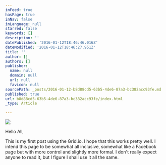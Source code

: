 ```yaml
---
inFeed: true
hasPage: true
inNav: false
inLanguage: null
starred: false
keywords: []
description: ''
datePublished: '2016-01-12T18:46:46.016Z'
dateModified: '2016-01-12T18:46:27.951Z'
title: ''
author: []
authors: []
publisher:
  name: null
  domain: null
  url: null
  favicon: null
sourcePath: _posts/2016-01-12-b8d88cd5-63b5-4de6-87a3-bc382acc93fe.md
published: true
url: b8d88cd5-63b5-4de6-87a3-bc382acc93fe/index.html
_type: Article

---
```

![](https://the-grid-user-content.s3-us-west-2.amazonaws.com/18cc19c9-79e8-4218-923a-4ad6446d734a.jpg)

Hello All,

This is my first post using the Grid.io. I hope that this works pretty well.  I intend this page to be somewhat all inclusive, somewhat like a Facebook page but with more control and slightly more formal. I don't really expect anyone to read it, but I figure I shall use it all the same.